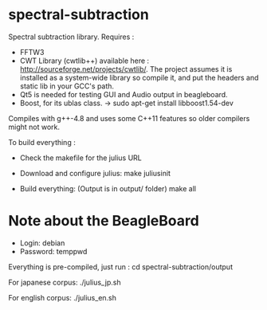 spectral-subtraction
====================

Spectral subtraction library.
Requires : 
 - FFTW3 
 - CWT Library (cwtlib++) available here : http://sourceforge.net/projects/cwtlib/.
The project assumes it is installed as a system-wide library so compile it, and put the headers and static lib in your GCC's path.
 - Qt5 is needed for testing GUI and Audio output in beagleboard.
 - Boost, for its ublas class. -> sudo apt-get install libboost1.54-dev

Compiles with g++-4.8 and uses some C++11 features so older compilers might
not work.


To build everything :
- Check the makefile for the julius URL
- Download and configure julius:
 make juliusinit 
      
- Build everything: (Output is in output/ folder)
 make all


Note about the BeagleBoard
==========================

- Login: debian
- Password: temppwd

Everything is pre-compiled, just run : 
 cd spectral-subtraction/output
 
For japanese corpus:
 ./julius_jp.sh 
 
For english corpus:
 ./julius_en.sh
 
